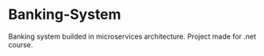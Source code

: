 # Banking-System
Banking system builded in microservices architecture. Project made for .net course.

